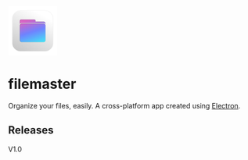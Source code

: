 <img src="icons/icon.png" width=100 height=100/>

# filemaster
Organize your files, easily. A cross-platform app created using [Electron](https://electronjs.org).

## Releases
V1.0
